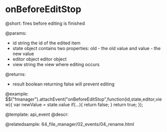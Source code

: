 onBeforeEditStop
=============

@short:
	fires before editing is finished

@params:

- id		string		the id of the edited item
- state		object		contains two properties: old - the old value and value - the new value
- editor	object		editor object
- view		string		the view where editing occurs

@returns:
- result		boolean			returning false will prevent editing

@example:
$$("fmanager").attachEvent("onBeforeEditStop",function(id,state,editor,view){
    var newValue = state.value
    if(...){
        return false;
    }
    return true;
});

@template:	api_event
@descr:

@relatedsample:
64_file_manager/02_events/04_rename.html
